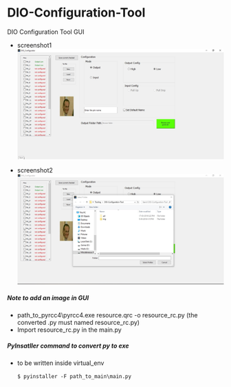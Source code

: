 # DIO-Configuration-Tool
DIO Configuration Tool GUI 
- screenshot1
![](https://github.com/hananabilabd/DIO-Configuration-Tool/blob/master/img/screenshot1.jpg)

- screenshot2
![](https://github.com/hananabilabd/DIO-Configuration-Tool/blob/master/img/screenshot2.jpg)

##### Note to add an image in GUI 
- path_to_pyrcc4\pyrcc4.exe resource.qrc -o resource_rc.py 
      (the converted .py must named resource_rc.py)
- Import resource_rc.py  in the main.py
##### PyInsatller command to convert py to exe
- to be written inside virtual_env

      $ pyinstaller -F path_to_main\main.py
